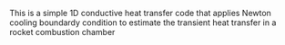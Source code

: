 This is a simple 1D conductive heat transfer code that applies Newton cooling boundardy condition to estimate the transient heat transfer in a rocket combustion chamber
